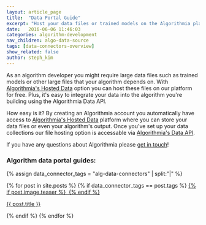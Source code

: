 ```yaml
---
layout: article_page
title:  "Data Portal Guide"
excerpt: "Host your data files or trained models on the Algorithmia platform for free."
date:   2016-06-06 11:46:03
categories: algorithm-development
nav_children: algo-data-source
tags: [data-connectors-overview]
show_related: false
author: steph_kim
---
```


As an algorithm developer you might require large data files such as trained models or other large files that your algorithm depends on. With <a href="https://algorithmia.com/data/hosted">Algorithmia's Hosted Data</a> option you can host these files on our platform for free. Plus, it's easy to integrate your data into the algorithm you're building using the Algorithmia Data API.

How easy is it? By creating an Algorithmia account you automatically have access to <a href="https://algorithmia.com/data/hosted">Algorithmia's Hosted Data</a> platform where you can store your data files or even your algorithm's output. Once you've set up your data collections our file hosting option is accessable via <a href="http://docs.algorithmia.com/#data-api-specification">Algorithmia's Data API</a>.

If you have any questions about Algorithmia please <a href="mailto:support@algorithmia.com">get in touch</a>!

### Algorithm data portal guides:
{% assign data_connector_tags = "alg-data-connectors" | split:"|" %}
<div class="col-xs-3 lang-tile">
  {% for post in site.posts %}
  	{% if data_connector_tags == post.tags %}
  		<a  href="{{ post.url }}">
  		{% if post.image.teaser %}
		<img  src="{{ site.url }}/images/{{ post.image.teaser }}" alt="" itemprop="image">
		{% endif %}
		</a>
		<p><a  href="{{ post.url }}">{{ post.title }}</a></p>
	{% endif %}
  {% endfor %}
</div>
